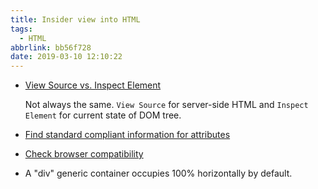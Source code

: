 ```yaml
---
title: Insider view into HTML
tags:
  - HTML
abbrlink: bb56f728
date: 2019-03-10 12:10:22
---
```


- [View Source vs. Inspect Element](https://www.codebyamir.com/blog/view-source-vs-inspect-element)

    Not always the same. `View Source` for server-side HTML and `Inspect Element` for current state of DOM tree.

- [Find standard compliant information for attributes](https://developer.mozilla.org)

- [Check browser compatibility](https://caniuse.com/)

- A "div" generic container occupies 100% horizontally by default.